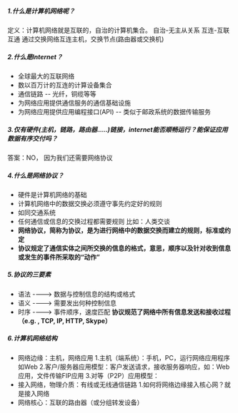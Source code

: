 ##### 1.什么是计算机网络呢？
定义：计算机网络就是互联的，自治的计算机集合。
自治-无主从关系
互连-互联互通
通过交换网络互连主机，交换节点(路由器或交换机)

##### 2.什么是Internet？
* 全球最大的互联网络
* 数以百万计的互连的计算设备集合
* 通信链路 -- 光纤，铜缆等等
* 为网络应用提供通信服务的通信基础设施
* 为网络应用提供应用编程接口(API) -- 类似于邮政系统的数据传输服务

##### 3.仅有硬件(主机，链路，路由器.....)链接，internet能否顺畅运行？能保证应用数据有序交付吗？
答案：NO， 因为我们还需要网络协议
##### 4.什么是网络协议？
* 硬件是计算机网络的基础
* 计算机网络中的数据交换必须遵守事先约定好的规则
* 如同交通系统
* 任何通信或信息的交换过程都需要规则 比如：人类交谈
* **网络协议，简称为协议，是为进行网络中的数据交换而建立的规则，标准或约定**
* **协议规定了通信实体之间所交换的信息的格式，意思，顺序以及针对收到信息或发生的事件所采取的“动作”**

##### 5.协议的三要素
* 语法 ----> 数据与控制信息的结构或格式
* 语义 ----> 需要发出何种控制信息
* 时序 ----> 事件顺序，速度匹配
**协议规范了网络中所有信息发送和接收过程（e.g. , TCP, IP, HTTP, Skype）**

##### 6.计算机网络结构
* 网络边缘：主机，网络应用
1.主机（端系统）：手机，PC，运行网络应用程序如Web
2.客户/服务器应用模型：客户发送请求，接收服务器响应，如：Web应用，文件传输FIP应用
3.对等（P2P）应用模型：
* 接入网络，物理介质：有线或无线通信链路
1.如何将网络边缘接入核心网？就是接入网络
* 网络核心：互联的路由器（或分组转发设备）



